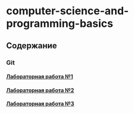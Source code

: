 # computer-science-and-programming-basics

## Содержание

### Git

#### [Лабораторная работа №1](labs/lab1.md)

#### [Лабораторная работа №2](labs/lab2.md)

#### [Лабораторная работа №3](labs/lab3.md)